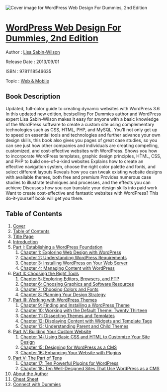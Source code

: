 ![Cover image for WordPress Web Design For Dummies, 2nd Edition](https://imgdetail.ebookreading.net/cover/cover/web_mobile/EB9781118546635.jpg)

[WordPress Web Design For Dummies, 2nd Edition](https://ebookreading.net/view/book/WordPress+Web+Design+For+Dummies%2C+2nd+Edition-EB9781118546635_1.html "WordPress Web Design For Dummies, 2nd Edition")
====================================================================================================================

Author : [Lisa Sabin-Wilson](https://ebookreading.net/search/author/Lisa+Sabin-Wilson)

Release Date : 2013/09/01

ISBN : 9781118546635

Topic : [Web & Mobile](https://ebookreading.net/search/category/web-mobile)

Book Description
-----------------

Updated, full-color guide to creating dynamic websites with WordPress 3.6
In this updated new edition, bestselling For Dummies author and WordPress expert Lisa Sabin-Wilson makes it easy for anyone with a basic knowledge of the WordPress software to create a custom site using complementary technologies such as CSS, HTML, PHP, and MySQL. You'll not only get up to speed on essential tools and technologies and further advance your own design skills, this book also gives you pages of great case studies, so you can see just how other companies and individuals are creating compelling, customized, and cost-effective websites with WordPress.
Shows you how to incorporate WordPress templates, graphic design principles, HTML, CSS, and PHP to build one-of-a-kind websites
Explains how to create an effective navigation system, choose the right color palette and fonts, and select different layouts
Reveals how you can tweak existing website designs with available themes, both free and premium
Provides numerous case studies to illustrate techniques and processes, and the effects you can achieve
Discusses how you can translate your design skills into paid work
Want to create cost-effective and fantastic websites with WordPress? This do-it-yourself book will get you there.
              
Table of Contents
-----------------

1. [Cover](https://ebookreading.net/view/book/WordPress+Web+Design+For+Dummies%2C+2nd+Edition-EB9781118546635_1.html)
1. [Table of Contents](https://ebookreading.net/view/book/WordPress+Web+Design+For+Dummies%2C+2nd+Edition-EB9781118546635_3.html)
1. [Title Page](https://ebookreading.net/view/book/WordPress+Web+Design+For+Dummies%2C+2nd+Edition-EB9781118546635_2.html)
1. [Introduction](https://ebookreading.net/view/book/WordPress+Web+Design+For+Dummies%2C+2nd+Edition-EB9781118546635_4.html)
1. [Part I: Establishing a WordPress Foundation](https://ebookreading.net/view/book/WordPress+Web+Design+For+Dummies%2C+2nd+Edition-EB9781118546635_5.html)
    1. [Chapter 1: Exploring Web Design with WordPress](https://ebookreading.net/view/book/WordPress+Web+Design+For+Dummies%2C+2nd+Edition-EB9781118546635_6.html)
    1. [Chapter 2: Understanding WordPress Requirements](https://ebookreading.net/view/book/WordPress+Web+Design+For+Dummies%2C+2nd+Edition-EB9781118546635_7.html)
    1. [Chapter 3: Installing WordPress on Your Web Server](https://ebookreading.net/view/book/WordPress+Web+Design+For+Dummies%2C+2nd+Edition-EB9781118546635_8.html)
    1. [Chapter 4: Managing Content with WordPress](https://ebookreading.net/view/book/WordPress+Web+Design+For+Dummies%2C+2nd+Edition-EB9781118546635_9.html)
1. [Part II: Choosing the Right Tools](https://ebookreading.net/view/book/WordPress+Web+Design+For+Dummies%2C+2nd+Edition-EB9781118546635_10.html)
    1. [Chapter 5: Exploring Editors, Browsers, and FTP](https://ebookreading.net/view/book/WordPress+Web+Design+For+Dummies%2C+2nd+Edition-EB9781118546635_11.html)
    1. [Chapter 6: Choosing Graphics and Software Resources](https://ebookreading.net/view/book/WordPress+Web+Design+For+Dummies%2C+2nd+Edition-EB9781118546635_12.html)
    1. [Chapter 7: Choosing Colors and Fonts](https://ebookreading.net/view/book/WordPress+Web+Design+For+Dummies%2C+2nd+Edition-EB9781118546635_13.html)
    1. [Chapter 8: Planning Your Design Strategy](https://ebookreading.net/view/book/WordPress+Web+Design+For+Dummies%2C+2nd+Edition-EB9781118546635_14.html)
1. [Part III: Working with WordPress Themes](https://ebookreading.net/view/book/WordPress+Web+Design+For+Dummies%2C+2nd+Edition-EB9781118546635_15.html)
    1. [Chapter 9: Finding and Installing a WordPress Theme](https://ebookreading.net/view/book/WordPress+Web+Design+For+Dummies%2C+2nd+Edition-EB9781118546635_16.html)
    1. [Chapter 10: Working with the Default Theme: Twenty Thirteen](https://ebookreading.net/view/book/WordPress+Web+Design+For+Dummies%2C+2nd+Edition-EB9781118546635_17.html)
    1. [Chapter 11: Dissecting Themes and Templates](https://ebookreading.net/view/book/WordPress+Web+Design+For+Dummies%2C+2nd+Edition-EB9781118546635_18.html)
    1. [Chapter 12: Displaying Content with Widgets and Template Tags](https://ebookreading.net/view/book/WordPress+Web+Design+For+Dummies%2C+2nd+Edition-EB9781118546635_19.html)
    1. [Chapter 13: Understanding Parent and Child Themes](https://ebookreading.net/view/book/WordPress+Web+Design+For+Dummies%2C+2nd+Edition-EB9781118546635_20.html)
1. [Part IV: Building Your Custom Website](https://ebookreading.net/view/book/WordPress+Web+Design+For+Dummies%2C+2nd+Edition-EB9781118546635_21.html)
    1. [Chapter 14: Using Basic CSS and HTML to Customize Your Site Design](https://ebookreading.net/view/book/WordPress+Web+Design+For+Dummies%2C+2nd+Edition-EB9781118546635_22.html)
    1. [Chapter 15: Designing for WordPress as a CMS](https://ebookreading.net/view/book/WordPress+Web+Design+For+Dummies%2C+2nd+Edition-EB9781118546635_23.html)
    1. [Chapter 16: Enhancing Your Website with Plugins](https://ebookreading.net/view/book/WordPress+Web+Design+For+Dummies%2C+2nd+Edition-EB9781118546635_24.html)
1. [Part V: The Part of Tens](https://ebookreading.net/view/book/WordPress+Web+Design+For+Dummies%2C+2nd+Edition-EB9781118546635_25.html)
    1. [Chapter 17: Ten Powerful Plugins for WordPress](https://ebookreading.net/view/book/WordPress+Web+Design+For+Dummies%2C+2nd+Edition-EB9781118546635_26.html)
    1. [Chapter 18: Ten Well-Designed Sites That Use WordPress as a CMS](https://ebookreading.net/view/book/WordPress+Web+Design+For+Dummies%2C+2nd+Edition-EB9781118546635_27.html)
1. [About the Author](https://ebookreading.net/view/book/WordPress+Web+Design+For+Dummies%2C+2nd+Edition-EB9781118546635_28.html)
1. [Cheat Sheet](https://ebookreading.net/view/book/WordPress+Web+Design+For+Dummies%2C+2nd+Edition-EB9781118546635_29.html)
1. [Connect with Dummies](https://ebookreading.net/view/book/WordPress+Web+Design+For+Dummies%2C+2nd+Edition-EB9781118546635_30.html)
